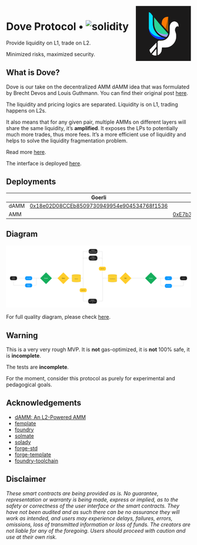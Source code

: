 <img align="right" width="150" height="150" top="100" src="./assets/dove-logo.png">

# Dove Protocol • ![solidity](https://img.shields.io/badge/solidity-^0.8.15-lightgrey)

Provide liquidity on L1, trade on L2.

Minimized risks, maximized security.

## What is Dove?

Dove is our take on the decentralized AMM dAMM idea that was formulated by Brecht Devos and Louis Guthmann. You can find their original post [here](https://ethresear.ch/t/damm-an-l2-powered-amm/10352).

The liquidity and pricing logics are separated. Liquidity is on L1, trading happens on L2s.

It also means that for any given pair, multiple AMMs on different layers will share the same liquidity, it’s **amplified**. It exposes the LPs to potentially much more trades, thus more fees. It’s a more efficient use of liquidity and helps to solve the liquidity fragmentation problem.

Read more [here](https://www.notion.so/0xst/Dove-Protocol-5a174626e63f4c26a30e753fc7460714).

The interface is deployed [here](https://dove.whitenoise.rs/).

## Deployments

|      | Goerli                                             | Arbitrum Goerli                                    | Mumbai                                             |
| ---- | -------------------------------------------------- | -------------------------------------------------- | -------------------------------------------------- |
| dAMM | [0x18e02D08CCEb8509730949954e904534768f1536][key1] |                                                    |                                                    |
| AMM  |                                                    | [0xE7b3CcEb43b247664784836572af31dac522E148][key2] | [0xC51eFC8C3E3b8708c6f496FDa57ac33931CDB0c8][key3] |

[key1]: https://goerli.etherscan.io/address/0x18e02D08CCEb8509730949954e904534768f1536
[key2]: https://goerli.arbiscan.io/address/0xe7b3cceb43b247664784836572af31dac522e148
[key3]: https://mumbai.polygonscan.com/address/0xC51eFC8C3E3b8708c6f496FDa57ac33931CDB0c8

## Diagram

<img src="./assets/diagram.png">

For full quality diagram, please check [here](./assets/diagram.png).

## Warning

This is a very very rough MVP. It is **not** gas-optimized, it is **not** 100% safe, it is **incomplete**.

The tests are **incomplete**.

For the moment, consider this protocol as purely for experimental and pedagogical goals.

## Acknowledgements

- [dAMM: An L2-Powered AMM](https://ethresear.ch/t/damm-an-l2-powered-amm/10352)
- [femplate](https://github.com/abigger87/femplate)
- [foundry](https://github.com/foundry-rs/foundry)
- [solmate](https://github.com/Rari-Capital/solmate)
- [solady](https://github.com/Vectorized/solady)
- [forge-std](https://github.com/brockelmore/forge-std)
- [forge-template](https://github.com/foundry-rs/forge-template)
- [foundry-toolchain](https://github.com/foundry-rs/foundry-toolchain)

## Disclaimer

_These smart contracts are being provided as is. No guarantee, representation or warranty is being made, express or implied, as to the safety or correctness of the user interface or the smart contracts. They have not been audited and as such there can be no assurance they will work as intended, and users may experience delays, failures, errors, omissions, loss of transmitted information or loss of funds. The creators are not liable for any of the foregoing. Users should proceed with caution and use at their own risk._
